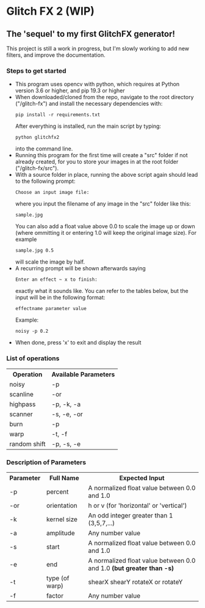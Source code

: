 <h1>Glitch FX 2 (WIP)</h1>
<h2>The 'sequel' to my first GlitchFX generator!</h2>
<p>This project is still a work in progress, but I'm slowly working to add new filters, and improve the documentation.</p>
<h3>Steps to get started</h3>
<ul>
<li>This program uses opencv with python, which requires at Python version 3.6 or higher, and pip 19.3 or higher</li>
<li>When downloaded/cloned from the repo, navigate to the root directory ("/glitch-fx") and install the necessary dependencies with: <pre><code>pip install -r requirements.txt</code></pre>After everything is installed, run the main script by typing:<pre><code>python glitchfx2</code></pre>into the command line.</li><li>Running this program for the first time will create a "src" folder if not already created, for you to store your images in at the root folder ("/glitch-fx/src").</li>
<li>With a source folder in place, running the above script again should lead to the following prompt: <pre><code>Choose an input image file:</code></pre>where you input the filename of any image in the "src" folder like this: <pre><code>sample.jpg</code></pre>You can also add a float value above 0.0 to scale the image up or down (where ommitting it or entering 1.0 will keep the original image size). For example <pre><code>sample.jpg 0.5</code></pre>will scale the image by half.</li>
<li>A recurring prompt will be shown afterwards saying <pre><code>Enter an effect ~ x to finish:</code></pre> exactly what it sounds like. You can refer to the tables below, but the input will be in the following format:<pre><code>effectname parameter value</code></pre>Example: <pre><code>noisy -p 0.2</code></pre>
</li>
<li>When done, press 'x' to exit and display the result</li>
</ul>
<h3>List of operations</h3>
<table>
    <tr>
        <th>Operation</th>
        <th>Available Parameters</th>
    </tr>
    <tr><td>noisy</td><td>-p</td></tr>
    <tr><td>scanline</td><td>-or</td></tr>
    <tr><td>highpass</td><td>-p, -k, -a</td></tr>
    <tr><td>scanner</td><td>-s, -e, -or</td></tr>
    <tr><td>burn</td><td>-p</td></tr>
    <tr><td>warp</td><td>-t, -f</td></tr>
    <tr><td>random shift</td><td>-p, -s, -e</td>
</table>
<h3>Description of Parameters</h3>
<table>
    <tr>
        <th>Parameter</th>
        <th>Full Name</th>
        <th>Expected Input</th>
    </tr>
    <tr>
        <td>-p</td>
        <td>percent</td>
        <td>A normalized float value between 0.0 and 1.0</td>
    </tr>
    <tr>
        <td>-or</td>
        <td>orientation</td>
        <td>h or v (for 'horizontal' or 'vertical')</td>
    </tr>
    <tr>
        <td>-k</td>
        <td>kernel size</td>
        <td>An odd integer greater than 1 (3,5,7,...)</td>
    </tr>
    <tr>
        <td>-a</td>
        <td>amplitude</td>
        <td>Any number value</td>
    </tr>
    <tr>
        <td>-s</td>
        <td>start</td>
        <td>A normalized float value between 0.0 and 1.0</td>
    </tr>
    <tr>
        <td>-e</td>
        <td>end</td>
        <td>A normalized float value between 0.0 and 1.0 <strong>(but greater than -s)</strong></td>
    </tr>
    <tr>
        <td>-t</td>
        <td>type (of warp)</td>
        <td>shearX shearY rotateX or rotateY</td>
    </tr>
    <tr>
        <td>-f</td>
        <td>factor</td>
        <td>Any number value</td>
    </tr>
</table>
